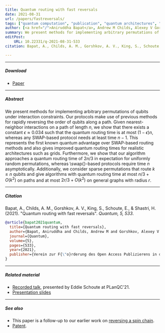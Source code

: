 ```yaml
---
title: Quantum routing with fast reversals 
date: 2021-08-31
url: /papers/fastreversals/
tags: ["quantum computation", "publication", "quantum architectures", "algorithms", "quantum routing"]
author: [<a href="/">Aniruddha Bapat</a>, Andrew M Childs, Alexey V Gorshkov, Samuel King, Eddie Schoute, Hrishee Shastri]
summary: We present methods for implementing arbitrary permutations of qubits under interaction constraints.  
editPost:
    URL: 10.22331/q-2021-08-31-533
citation: Bapat, A., Childs, A. M., Gorshkov, A. V., King, S., Schoute, E., & Shastri, H. (2021). "Quantum routing with fast reversals". *Quantum, 5, 533*.

---
```



---

##### Download

- [Paper](/papers/fastreversals/paper.pdf)

---

##### Abstract

We present methods for implementing arbitrary permutations of qubits 
under interaction constraints. Our protocols make use of previous methods for rapidly reversing the order of qubits along a path.
Given nearest-neighbor interactions on a path of length $n$,
we show that there exists a constant $\epsilon \approx 0.034$ such that the quantum routing time
is at most $(1-\epsilon)n$,
whereas any SWAP-based protocol needs at least time $n-1$.
This represents the first known quantum advantage over SWAP-based routing methods
and also gives improved quantum routing times for realistic architectures such as grids.
Furthermore, we show that our algorithm approaches a quantum routing time of $2n/3$ in expectation for uniformly random permutations,
whereas \swap{}-based protocols require time $n$ asymptotically.
Additionally, we consider sparse permutations that route $k \le n$ qubits
and give algorithms with quantum routing time at most $n/3 + O(k^2)$ on paths and at most 
$2r/3 + O(k^2)$ on general graphs with radius $r$.


---

##### Citation

Bapat, A., Childs, A. M., Gorshkov, A. V., King, S., Schoute, E., & Shastri, H. (2021). "Quantum routing with fast reversals". *Quantum, 5, 533*.

```BibTeX
@article{bapat2021quantum,
  title={Quantum routing with fast reversals},
  author={Bapat, Aniruddha and Childs, Andrew M and Gorshkov, Alexey V and King, Samuel and Schoute, Eddie and Shastri, Hrishee},
  journal={Quantum},
  volume={5},
  pages={533},
  year={2021},
  publisher={Verein zur F{\"o}rderung des Open Access Publizierens in den Quantenwissenschaften}
}
```

---

##### Related material

+ [Recorded talk](https://www.youtube.com/watch?v=e-1rk_QFiCg), presented by Eddie Schoute at PLanQC'21.
+ [Presentation slides](/papers/fastreversals/presentation.pdf)

---

##### See also
+ This paper is a follow-up to our earlier work on [reversing a spin chain](/papers/spinchainreversal).
+ [Patent](/papers/frpatent).